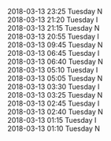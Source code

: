 2018-03-13 23:25 Tuesday  N  
2018-03-13 21:20 Tuesday  I  
2018-03-13 21:15 Tuesday  N  
2018-03-13 20:55 Tuesday  I  
2018-03-13 09:45 Tuesday  N  
2018-03-13 06:45 Tuesday  I  
2018-03-13 06:40 Tuesday  N  
2018-03-13 05:10 Tuesday  I  
2018-03-13 05:05 Tuesday  N  
2018-03-13 03:30 Tuesday  I  
2018-03-13 03:25 Tuesday  N  
2018-03-13 02:45 Tuesday  I  
2018-03-13 02:40 Tuesday  N  
2018-03-13 01:15 Tuesday  I  
2018-03-13 01:10 Tuesday  N  
